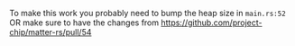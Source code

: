 To make this work you probably need to bump the heap size in `main.rs:52` OR make sure to have the changes from https://github.com/project-chip/matter-rs/pull/54
